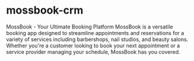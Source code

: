 # mossbook-crm
MossBook - Your Ultimate Booking Platform MossBook is a versatile booking app designed to streamline appointments and reservations for a variety of services including barbershops, nail studios, and beauty salons. Whether you're a customer looking to book your next appointment or a service provider managing your schedule, MossBook has you covered.
